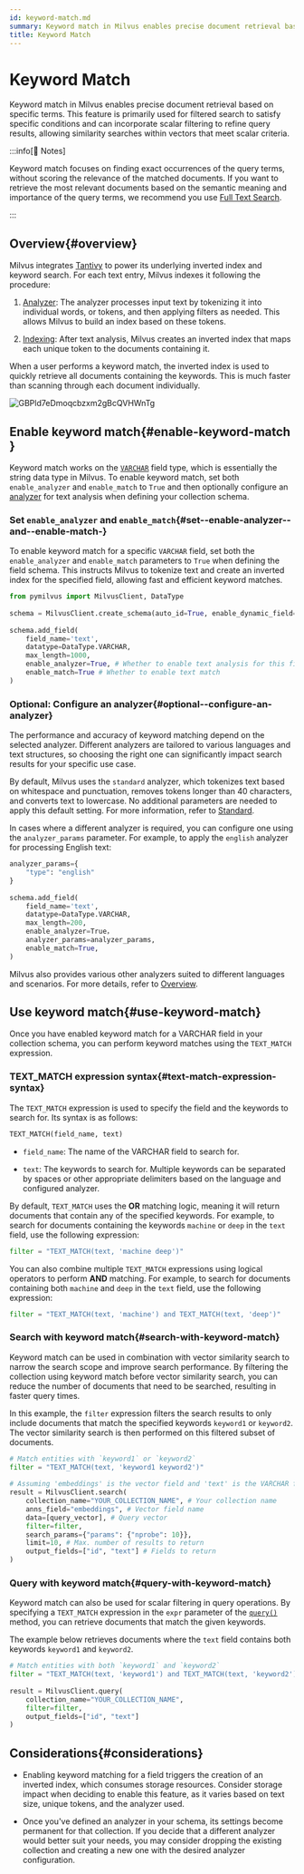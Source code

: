 ```yaml
---
id: keyword-match.md
summary: Keyword match in Milvus enables precise document retrieval based on specific terms. This feature is primarily used for filtered search to satisfy specific conditions and can incorporate scalar filtering to refine query results, allowing similarity searches within vectors that meet scalar criteria.​
title: Keyword Match​
---
```


# Keyword Match​

Keyword match in Milvus enables precise document retrieval based on specific terms. This feature is primarily used for filtered search to satisfy specific conditions and can incorporate scalar filtering to refine query results, allowing similarity searches within vectors that meet scalar criteria.​

:::info[📘 Notes​]

Keyword match focuses on finding exact occurrences of the query terms, without scoring the relevance of the matched documents. If you want to retrieve the most relevant documents based on the semantic meaning and importance of the query terms, we recommend you use [​Full Text Search](https://zilliverse.feishu.cn/wiki/RQTRwhOVPiwnwokqr4scAtyfnBf).​

:::

## Overview​{#overview​}

Milvus integrates [Tantivy](https://github.com/quickwit-oss/tantivy) to power its underlying inverted index and keyword search. For each text entry, Milvus indexes it following the procedure:​

1. [Analyzer](https://zilliverse.feishu.cn/wiki/H8MVwnjdgihp0hkRHHKcjBe9n5e): The analyzer processes input text by tokenizing it into individual words, or tokens, and then applying filters as needed. This allows Milvus to build an index based on these tokens.​

2. [Indexing](https://zilliverse.feishu.cn/wiki/YNczwtWpFiN0CckMvDVcn0pvnEb): After text analysis, Milvus creates an inverted index that maps each unique token to the documents containing it.​

When a user performs a keyword match, the inverted index is used to quickly retrieve all documents containing the keywords. This is much faster than scanning through each document individually.​

![GBPld7eDmoqcbzxm2gBcQVHWnTg](请手动下载图片并替换)

## Enable keyword match​{#enable-keyword-match​}

Keyword match works on the [`VARCHAR`](https://zilliverse.feishu.cn/wiki/QBXVwP7oiiuEovkprDnckJlEnoK) field type, which is essentially the string data type in Milvus. To enable keyword match, set both `enable_analyzer` and `enable_match` to `True` and then optionally configure an [analyzer](https://zilliverse.feishu.cn/wiki/H8MVwnjdgihp0hkRHHKcjBe9n5e) for text analysis when defining your collection schema.​

### Set `enable_analyzer` and `enable_match`​{#set--enable-analyzer--and--enable-match-​}

To enable keyword match for a specific `VARCHAR` field, set both the `enable_analyzer` and `enable_match` parameters to `True` when defining the field schema. This instructs Milvus to tokenize text and create an inverted index for the specified field, allowing fast and efficient keyword matches.​

```Python
from pymilvus import MilvusClient, DataType​
​
schema = MilvusClient.create_schema(auto_id=True, enable_dynamic_field=False)​
​
schema.add_field(​
    field_name='text', ​
    datatype=DataType.VARCHAR, ​
    max_length=1000, ​
    enable_analyzer=True, # Whether to enable text analysis for this field​
    enable_match=True # Whether to enable text match​
)​

```

### Optional: Configure an analyzer​{#optional--configure-an-analyzer​}

The performance and accuracy of keyword matching depend on the selected analyzer. Different analyzers are tailored to various languages and text structures, so choosing the right one can significantly impact search results for your specific use case.​

By default, Milvus uses the `standard` analyzer, which tokenizes text based on whitespace and punctuation, removes tokens longer than 40 characters, and converts text to lowercase. No additional parameters are needed to apply this default setting. For more information, refer to [​Standard](https://zilliverse.feishu.cn/wiki/WMSvwXXz4iR7mZkGmUscF3Y1nxs).​

In cases where a different analyzer is required, you can configure one using the `analyzer_params` parameter. For example, to apply the `english` analyzer for processing English text:​

```Python
analyzer_params={​
    "type": "english"​
}​
​
schema.add_field(​
    field_name='text', ​
    datatype=DataType.VARCHAR, ​
    max_length=200, ​
    enable_analyzer=True，​
    analyzer_params=analyzer_params,​
    enable_match=True, ​
)​

```

Milvus also provides various other analyzers suited to different languages and scenarios. For more details, refer to [​Overview](https://zilliverse.feishu.cn/wiki/H8MVwnjdgihp0hkRHHKcjBe9n5e).​

## Use keyword match​{#use-keyword-match​}

Once you have enabled keyword match for a VARCHAR field in your collection schema, you can perform keyword matches using the `TEXT_MATCH` expression.​

### TEXT_MATCH expression syntax​{#text-match-expression-syntax​}

The `TEXT_MATCH` expression is used to specify the field and the keywords to search for. Its syntax is as follows:​

```Python
TEXT_MATCH(field_name, text)​

```

- `field_name`: The name of the VARCHAR field to search for.​

- `text`: The keywords to search for. Multiple keywords can be separated by spaces or other appropriate delimiters based on the language and configured analyzer.​

By default, `TEXT_MATCH` uses the **OR** matching logic, meaning it will return documents that contain any of the specified keywords. For example, to search for documents containing the keywords `machine` or `deep` in the `text` field, use the following expression:​

```Python
filter = "TEXT_MATCH(text, 'machine deep')"​

```

You can also combine multiple `TEXT_MATCH` expressions using logical operators to perform **AND** matching. For example, to search for documents containing both `machine` and `deep` in the `text` field, use the following expression:​

```Python
filter = "TEXT_MATCH(text, 'machine') and TEXT_MATCH(text, 'deep')"​

```

### Search with keyword match​{#search-with-keyword-match​}

Keyword match can be used in combination with vector similarity search to narrow the search scope and improve search performance. By filtering the collection using keyword match before vector similarity search, you can reduce the number of documents that need to be searched, resulting in faster query times.​

In this example, the `filter` expression filters the search results to only include documents that match the specified keywords `keyword1` or `keyword2`. The vector similarity search is then performed on this filtered subset of documents.​

```Python
# Match entities with `keyword1` or `keyword2`​
filter = "TEXT_MATCH(text, 'keyword1 keyword2')"​
​
# Assuming 'embeddings' is the vector field and 'text' is the VARCHAR field​
result = MilvusClient.search(​
    collection_name="YOUR_COLLECTION_NAME", # Your collection name​
    anns_field="embeddings", # Vector field name​
    data=[query_vector], # Query vector​
    filter=filter,​
    search_params={"params": {"nprobe": 10}},​
    limit=10, # Max. number of results to return​
    output_fields=["id", "text"] # Fields to return​
)​

```

### Query with keyword match​{#query-with-keyword-match​}

Keyword match can also be used for scalar filtering in query operations. By specifying a `TEXT_MATCH` expression in the `expr` parameter of the <ins>`query()`</ins> method, you can retrieve documents that match the given keywords.​

The example below retrieves documents where the `text` field contains both keywords `keyword1` and `keyword2`.​

```Python
# Match entities with both `keyword1` and `keyword2`​
filter = "TEXT_MATCH(text, 'keyword1') and TEXT_MATCH(text, 'keyword2')"​
​
result = MilvusClient.query(​
    collection_name="YOUR_COLLECTION_NAME",​
    filter=filter, ​
    output_fields=["id", "text"]​
)​

```

## Considerations​{#considerations​}

- Enabling keyword matching for a field triggers the creation of an inverted index, which consumes storage resources. Consider storage impact when deciding to enable this feature, as it varies based on text size, unique tokens, and the analyzer used.​

- Once you've defined an analyzer in your schema, its settings become permanent for that collection. If you decide that a different analyzer would better suit your needs, you may consider dropping the existing collection and creating a new one with the desired analyzer configuration.​
